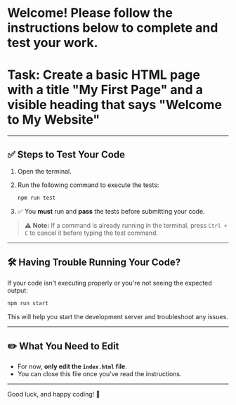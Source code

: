 # Welcome! Please follow the instructions below to complete and test your work.

# Task: Create a basic HTML page with a title "My First Page" and a visible heading that says "Welcome to My Website"
---

## ✅ Steps to Test Your Code

1. Open the terminal.
2. Run the following command to execute the tests:

   ```bash
   npm run test
   ```

3. ✅ You **must** run and **pass** the tests before submitting your code.

> ⚠️ **Note:** If a command is already running in the terminal, press `Ctrl + C` to cancel it before typing the test command.

---

## 🛠 Having Trouble Running Your Code?

If your code isn't executing properly or you're not seeing the expected output:

```bash
npm run start
```

This will help you start the development server and troubleshoot any issues.

---

## ✏️ What You Need to Edit

- For now, **only edit the `index.html` file**.
- You can close this file once you've read the instructions.

---

Good luck, and happy coding! 🚀